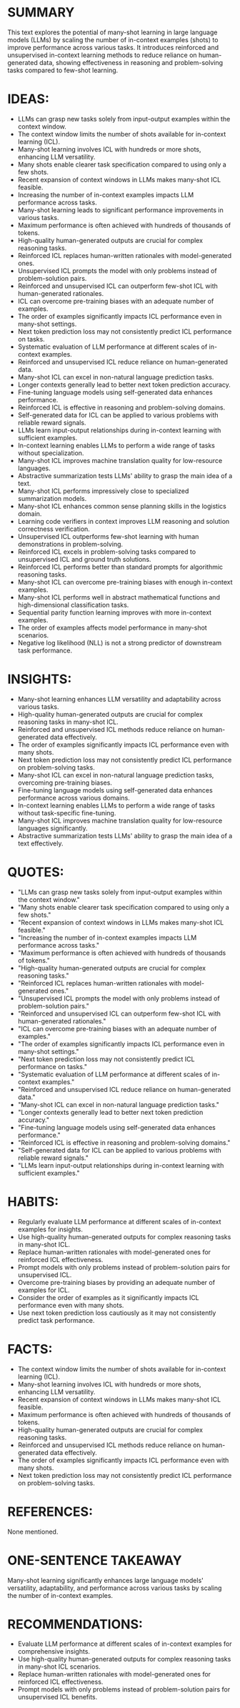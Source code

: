 # SUMMARY
This text explores the potential of many-shot learning in large language models (LLMs) by scaling the number of in-context examples (shots) to improve performance across various tasks. It introduces reinforced and unsupervised in-context learning methods to reduce reliance on human-generated data, showing effectiveness in reasoning and problem-solving tasks compared to few-shot learning.

# IDEAS:
- LLMs can grasp new tasks solely from input-output examples within the context window.
- The context window limits the number of shots available for in-context learning (ICL).
- Many-shot learning involves ICL with hundreds or more shots, enhancing LLM versatility.
- Many shots enable clearer task specification compared to using only a few shots.
- Recent expansion of context windows in LLMs makes many-shot ICL feasible.
- Increasing the number of in-context examples impacts LLM performance across tasks.
- Many-shot learning leads to significant performance improvements in various tasks.
- Maximum performance is often achieved with hundreds of thousands of tokens.
- High-quality human-generated outputs are crucial for complex reasoning tasks.
- Reinforced ICL replaces human-written rationales with model-generated ones.
- Unsupervised ICL prompts the model with only problems instead of problem-solution pairs.
- Reinforced and unsupervised ICL can outperform few-shot ICL with human-generated rationales.
- ICL can overcome pre-training biases with an adequate number of examples.
- The order of examples significantly impacts ICL performance even in many-shot settings.
- Next token prediction loss may not consistently predict ICL performance on tasks.
- Systematic evaluation of LLM performance at different scales of in-context examples.
- Reinforced and unsupervised ICL reduce reliance on human-generated data.
- Many-shot ICL can excel in non-natural language prediction tasks.
- Longer contexts generally lead to better next token prediction accuracy.
- Fine-tuning language models using self-generated data enhances performance.
- Reinforced ICL is effective in reasoning and problem-solving domains.
- Self-generated data for ICL can be applied to various problems with reliable reward signals.
- LLMs learn input-output relationships during in-context learning with sufficient examples.
- In-context learning enables LLMs to perform a wide range of tasks without specialization.
- Many-shot ICL improves machine translation quality for low-resource languages.
- Abstractive summarization tests LLMs' ability to grasp the main idea of a text.
- Many-shot ICL performs impressively close to specialized summarization models.
- Many-shot ICL enhances common sense planning skills in the logistics domain.
- Learning code verifiers in context improves LLM reasoning and solution correctness verification.
- Unsupervised ICL outperforms few-shot learning with human demonstrations in problem-solving.
- Reinforced ICL excels in problem-solving tasks compared to unsupervised ICL and ground truth solutions.
- Reinforced ICL performs better than standard prompts for algorithmic reasoning tasks.
- Many-shot ICL can overcome pre-training biases with enough in-context examples.
- Many-shot ICL performs well in abstract mathematical functions and high-dimensional classification tasks.
- Sequential parity function learning improves with more in-context examples.
- The order of examples affects model performance in many-shot scenarios.
- Negative log likelihood (NLL) is not a strong predictor of downstream task performance.

# INSIGHTS:
- Many-shot learning enhances LLM versatility and adaptability across various tasks.
- High-quality human-generated outputs are crucial for complex reasoning tasks in many-shot ICL.
- Reinforced and unsupervised ICL methods reduce reliance on human-generated data effectively.
- The order of examples significantly impacts ICL performance even with many shots.
- Next token prediction loss may not consistently predict ICL performance on problem-solving tasks.
- Many-shot ICL can excel in non-natural language prediction tasks, overcoming pre-training biases.
- Fine-tuning language models using self-generated data enhances performance across various domains.
- In-context learning enables LLMs to perform a wide range of tasks without task-specific fine-tuning.
- Many-shot ICL improves machine translation quality for low-resource languages significantly.
- Abstractive summarization tests LLMs' ability to grasp the main idea of a text effectively.

# QUOTES:
- "LLMs can grasp new tasks solely from input-output examples within the context window."
- "Many shots enable clearer task specification compared to using only a few shots."
- "Recent expansion of context windows in LLMs makes many-shot ICL feasible."
- "Increasing the number of in-context examples impacts LLM performance across tasks."
- "Maximum performance is often achieved with hundreds of thousands of tokens."
- "High-quality human-generated outputs are crucial for complex reasoning tasks."
- "Reinforced ICL replaces human-written rationales with model-generated ones."
- "Unsupervised ICL prompts the model with only problems instead of problem-solution pairs."
- "Reinforced and unsupervised ICL can outperform few-shot ICL with human-generated rationales."
- "ICL can overcome pre-training biases with an adequate number of examples."
- "The order of examples significantly impacts ICL performance even in many-shot settings."
- "Next token prediction loss may not consistently predict ICL performance on tasks."
- "Systematic evaluation of LLM performance at different scales of in-context examples."
- "Reinforced and unsupervised ICL reduce reliance on human-generated data."
- "Many-shot ICL can excel in non-natural language prediction tasks."
- "Longer contexts generally lead to better next token prediction accuracy."
- "Fine-tuning language models using self-generated data enhances performance."
- "Reinforced ICL is effective in reasoning and problem-solving domains."
- "Self-generated data for ICL can be applied to various problems with reliable reward signals."
- "LLMs learn input-output relationships during in-context learning with sufficient examples."

# HABITS:
- Regularly evaluate LLM performance at different scales of in-context examples for insights.
- Use high-quality human-generated outputs for complex reasoning tasks in many-shot ICL.
- Replace human-written rationales with model-generated ones for reinforced ICL effectiveness.
- Prompt models with only problems instead of problem-solution pairs for unsupervised ICL.
- Overcome pre-training biases by providing an adequate number of examples for ICL.
- Consider the order of examples as it significantly impacts ICL performance even with many shots.
- Use next token prediction loss cautiously as it may not consistently predict task performance.

# FACTS:
- The context window limits the number of shots available for in-context learning (ICL).
- Many-shot learning involves ICL with hundreds or more shots, enhancing LLM versatility.
- Recent expansion of context windows in LLMs makes many-shot ICL feasible.
- Maximum performance is often achieved with hundreds of thousands of tokens.
- High-quality human-generated outputs are crucial for complex reasoning tasks.
- Reinforced and unsupervised ICL methods reduce reliance on human-generated data effectively.
- The order of examples significantly impacts ICL performance even with many shots.
- Next token prediction loss may not consistently predict ICL performance on problem-solving tasks.

# REFERENCES:
None mentioned.

# ONE-SENTENCE TAKEAWAY
Many-shot learning significantly enhances large language models' versatility, adaptability, and performance across various tasks by scaling the number of in-context examples.

# RECOMMENDATIONS:
- Evaluate LLM performance at different scales of in-context examples for comprehensive insights.
- Use high-quality human-generated outputs for complex reasoning tasks in many-shot ICL scenarios.
- Replace human-written rationales with model-generated ones for reinforced ICL effectiveness.
- Prompt models with only problems instead of problem-solution pairs for unsupervised ICL benefits.
